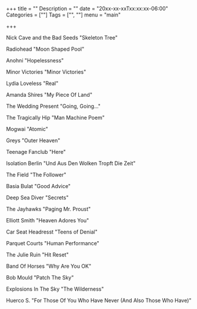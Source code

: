 +++
title = ""
Description = ""
date = "20xx-xx-xxTxx:xx:xx-06:00"
Categories = [""]
Tags = ["", ""]
menu = "main"

+++

Nick Cave and the Bad Seeds "Skeleton Tree"

Radiohead "Moon Shaped Pool"

Anohni "Hopelessness"

Minor Victories "Minor Victories"

Lydia Loveless "Real"

Amanda Shires "My Piece Of Land"

The Wedding Present "Going, Going..."

The Tragically Hip "Man Machine Poem"

Mogwai "Atomic"

Greys "Outer Heaven"

Teenage Fanclub "Here"

Isolation Berlin "Und Aus Den Wolken Tropft Die Zeit"

The Field "The Follower"

Basia Bulat "Good Advice" 

Deep Sea Diver "Secrets"

The Jayhawks "Paging Mr. Proust"

Elliott Smith "Heaven Adores You"

Car Seat Headresst "Teens of Denial"

Parquet Courts "Human Performance"

The Julie Ruin "Hit Reset"

Band Of Horses "Why Are You OK"

Bob Mould "Patch The Sky"

Explosions In The Sky "The Wilderness"

Huerco S. "For Those Of You Who Have Never (And Also Those Who Have)"
